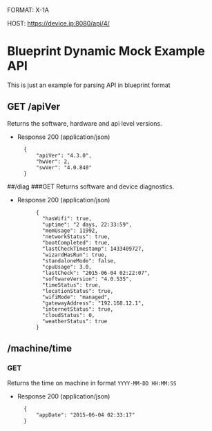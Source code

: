 FORMAT: X-1A

HOST: https://device.ip:8080/api/4/

# Blueprint Dynamic Mock Example API
This is just an example for parsing API in blueprint format

## GET /apiVer
Returns the software, hardware and api level versions.

+ Response 200 (application/json)

        {
            "apiVer": "4.3.0",
            "hwVer": 2,
            "swVer": "4.0.840"
        }


##/diag
###GET
Returns software and device diagnostics.

+ Response 200 (application/json)

            {
              "hasWifi": true,
              "uptime": "2 days, 22:33:59",
              "memUsage": 11992,
              "networkStatus": true,
              "bootCompleted": true,
              "lastCheckTimestamp": 1433409727,
              "wizardHasRun": true,
              "standaloneMode": false,
              "cpuUsage": 3.0,
              "lastCheck": "2015-06-04 02:22:07",
              "softwareVersion": "4.0.535",
              "timeStatus": true,
              "locationStatus": true,
              "wifiMode": "managed",
              "gatewayAddress": "192.168.12.1",
              "internetStatus": true,
              "cloudStatus": 0,
              "weatherStatus": true
            }

## /machine/time
### GET
Returns the time on machine in format ``YYYY-MM-DD HH:MM:SS``

+ Response 200 (application/json)

        {
            "appDate": "2015-06-04 02:33:17"
        }
